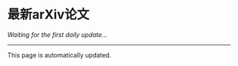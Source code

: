 # 最新arXiv论文

<!-- ARXIV_PAPERS_START -->
*Waiting for the first daily update...*
<!-- ARXIV_PAPERS_END -->

---
This page is automatically updated.
